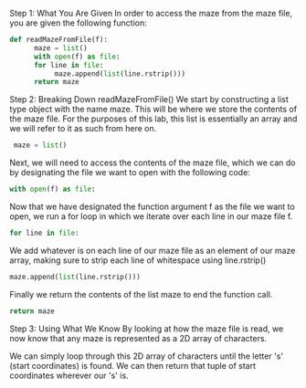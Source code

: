 <!--title={Iteration and findStart()}-->

<!--concepts={lists.mdx,for_loops.mdx}-->

<!--badges={Python:15}-->
Step 1: What You Are Given
In order to access the maze from the maze file, you are given the following function:

```python
def readMazeFromFile(f):
      maze = list()
      with open(f) as file:
      for line in file:
           maze.append(list(line.rstrip()))
      return maze
 ```
Step 2: Breaking Down readMazeFromFile()
We start by constructing a list type object with the name maze. This will be where we store the contents of the maze file. For the purposes of this lab, this list is essentially an array and we will refer to it as such from here on.

```python
 maze = list()
 ```

Next, we will need to access the contents of the maze file, which we can do by designating the file we want to open with the following code:

```python
with open(f) as file:
```

Now that we have designated the function argument f as the file we want to open, we run a for loop in which we iterate over each line in our maze file f.

```python
for line in file:
```

We add whatever is on each line of our maze file as an element of our maze array, making sure to strip each line of whitespace using line.rstrip()

```python
maze.append(list(line.rstrip()))
```

Finally we return the contents of the list maze to end the function call.

```python
return maze
```
Step 3: Using What We Know
By looking at how the maze file is read, we now know that any maze is represented as a 2D array of characters.

We can simply loop through this 2D array of characters until the letter 's' (start coordinates) is found. We can then return that tuple of start coordinates wherever our 's' is.

